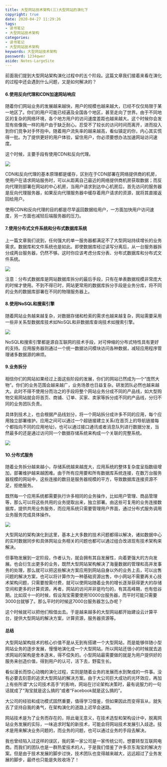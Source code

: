 ```yaml
---
title: 大型网站技术架构(三)大型网站的演化下
copyright: true
date: 2020-04-27 11:29:26
tags: 
- 读书笔记
- 大型网站技术架构
categories: 
- 读书笔记
- 大型网站技术架构
keywords: 大型网站技术架构
password: 1234qwer
aside: Notes-LargeSite
---
```


前面我们提到大型网站架构演化过程中的五个阶段。这篇文章我们接着来看在演化的过程中还会遇到什么问题，又是如何解决的？

#### 6.**使用反向代理和CDN加速网站响应**

随着你们网站业务的发展越来越快，用户的规模也越来越大，已经不仅仅局限于某一地区了。你们的用户可能已经遍及全国各个地区，甚至走向了世界。由于不同地区的复杂的网络环境，各个地方用户的访问速度差距也越来越大。这个时候你会发现有些像我一样的用户由于缺乏耐心。忍受不了较长的访问时间而离开，进而投入到你们竞争对手怀抱中。随着用户流失率的越来越高，看似镇定的你，内心其实慌得一批。为了提供更好的用户体验，留住用户，你必须要想办法加速网站访问速度。

这个时候，主要手段有使用CDN和反向代理。

![](https://hunter-image.oss-cn-beijing.aliyuncs.com/%E8%AF%BB%E4%B9%A6%E7%AC%94%E8%AE%B0/%E5%A4%A7%E5%9E%8B%E7%BD%91%E7%AB%99%E7%B3%BB%E7%BB%9F%E6%9E%B6%E6%9E%84/%E6%BC%94%E5%8C%96/%E5%A4%A7%E5%9E%8B%E7%BD%91%E7%AB%99%E6%8A%80%E6%9C%AF%E6%9E%B6%E6%9E%846.png)

CDN和反向代理的基本原理都是缓存，区别在于CDN部署在网络提供商的机房，使用户在请求网站服务时，可以从距离自己最近的网络提供商机房获取数据；而反向代理则部署在网站的中心机房，当用户请求到达中心机房后，首先访问的服务器是反向代理服务器，如果反向代理服务器中缓存着用户请求的资源，就将其直接返回给用户。

使用CDN和反向代理的目的都是尽早返回数据给用户，一方面加快用户访问速度，另一方面也减轻后端服务器的压力。

#### 7.**使用分布式文件系统和分布式数据库系统**

上一篇文章我们说到，任何强大的单一服务器都满足不了大型网站持续增长的业务需求。数据库和文件系统也是如此。即使数据库经过读写分离后，从一台服务器拆分成两台服务器，仍然不够。这时你应该考虑分库分表、分布式数据库和分布式文件系统。

![](https://hunter-image.oss-cn-beijing.aliyuncs.com/%E8%AF%BB%E4%B9%A6%E7%AC%94%E8%AE%B0/%E5%A4%A7%E5%9E%8B%E7%BD%91%E7%AB%99%E7%B3%BB%E7%BB%9F%E6%9E%B6%E6%9E%84/%E6%BC%94%E5%8C%96/%E5%A4%A7%E5%9E%8B%E7%BD%91%E7%AB%99%E6%8A%80%E6%9C%AF%E6%9E%B6%E6%9E%847.png)

注意：分布式数据库是网站数据库拆分的最后手段，只有在单表数据规模非常庞大的时候才使用。不到不得已时，网站更常用的数据库拆分手段是业务分库，将不同的业务的数据库部署在不同的物理服务器上。

#### 8.**使用NoSQL和搜索引擎**

随着网站业务越来越复杂，对数据存储和检索的需求也越来越复杂，网站需要采用一些非关系型数据库技术如NoSQL和非数据库查询技术如搜索引擎。

![](https://hunter-image.oss-cn-beijing.aliyuncs.com/%E8%AF%BB%E4%B9%A6%E7%AC%94%E8%AE%B0/%E5%A4%A7%E5%9E%8B%E7%BD%91%E7%AB%99%E7%B3%BB%E7%BB%9F%E6%9E%B6%E6%9E%84/%E6%BC%94%E5%8C%96/%E5%A4%A7%E5%9E%8B%E7%BD%91%E7%AB%99%E6%8A%80%E6%9C%AF%E6%9E%B6%E6%9E%848.png)

NoSQL和搜索引擎都是源自互联网的技术手段，对可伸缩的分布式特性具有更好的支持。应用服务器则通过一个统一数据访问模块访问各种数据，减轻应用程序管理诸多数据源的麻烦。

#### 9.**业务拆分**

相信你们的网站如果经过上面这些阶段的发展，你们的网站已然成为一个“庞然大物”。你们的业务范围会越来越广，业务场景也日益复杂。研发团队必然也越来越大。此时不得不使用分而治之的手段将整个网站业务分成不同的产品线，如大型购物交易网站就会将首页、商铺、订单、买家、卖家等拆分成不同的产品线，分归不同的业务团队负责。

具体到技术上，也会根据产品线划分，将一个网站拆分成许多不同的应用，每个应用独立部署维护。应用之间可以通过一个超链接建立关系(在首页上的导航链接每个都指向不同的应用地址)，也可以通过接口通讯或者消息队列进行数据分发，当然最多的还是通过访问同一个数据存储系统来构成一个关联的完整系统。

![](https://hunter-image.oss-cn-beijing.aliyuncs.com/%E8%AF%BB%E4%B9%A6%E7%AC%94%E8%AE%B0/%E5%A4%A7%E5%9E%8B%E7%BD%91%E7%AB%99%E7%B3%BB%E7%BB%9F%E6%9E%B6%E6%9E%84/%E6%BC%94%E5%8C%96/%E5%A4%A7%E5%9E%8B%E7%BD%91%E7%AB%99%E6%8A%80%E6%9C%AF%E6%9E%B6%E6%9E%849.png)

#### 10.**分布式服务**

随着业务拆分越来越小，存储系统越来越庞大，应用系统的整体复杂度呈指数级增加，部署维护越来越困难。由于所有应用要和所有数据库系统连接，在数万台服务器规模的网站中，这些连接的数目是服务器规模的平方，导致数据库连接资源不足，拒绝服务。

既然每一个应用系统都需要执行许多相同的业务操作，比如用户管理、商品管理等，那么可以将这些共用的业务提取出来，独立部署。由这些可复用的业务连接数据库，提供共用业务服务，而应用系统只需要管理用户界面，通过分布式服务调用业务服务完成具体操作。

![](https://hunter-image.oss-cn-beijing.aliyuncs.com/%E8%AF%BB%E4%B9%A6%E7%AC%94%E8%AE%B0/%E5%A4%A7%E5%9E%8B%E7%BD%91%E7%AB%99%E7%B3%BB%E7%BB%9F%E6%9E%B6%E6%9E%84/%E6%BC%94%E5%8C%96/%E5%A4%A7%E5%9E%8B%E7%BD%91%E7%AB%99%E6%8A%80%E6%9C%AF%E6%9E%B6%E6%9E%8410.png)

大型网站的架构演化到这里，基本上大多数的技术问题都得以解决，诸如数据中心的实时数据同步和具体网站业务相关的问题也都可以通过组合改进现有技术架构来解决。

但事物发展到一定阶段，作者认为，就会拥有其自发展性，向着更强大的方向发展。也会衍生出更多的业务，既然大型网站架构解决了海量数据的管理和高并发事务的处理，那么就可以把这些解决方案应用到网站自身以外的业务上去，可以出售问题的解决方案，也可以将计算作为一种基础资源出售，中小网站不需要再关心技术架构问题，只需要按需付费，就可以使网站随着业务的增长逐渐获得更大的存储空间和更多的计算资源。再者，网站的访问并非是均匀的，有其高峰期，也有低谷期。比如双十一的时候，假设淘宝需要使用10000台服务器，而平时可能只需要3000台就够了。那么平时的时候这7000台服务器怎么办呢？

这个时候就可以把他们租借出去。于是越来越多的大型网站都开始建设云计算平台，提供大型网站的解决方案，计算资源，服务器资源等。

#### 总结

大型网站架构技术的核心价值不是从无到有搭建一个大型网站，而是能够伴随小型网站业务的逐步发展，慢慢地演化成一个大型网站。所以网站还很小的时候就去追求网站的架构是舍本逐末，得不偿失的。小型网站最需要做的就是为用户提供好的服务来创造价值，得到用户的认可，活下去，野蛮生长。

看似漫长而惊心动魄的演化过程，实则是随着业务的发展而水到聚成的一件事。没有必要去刻意的追求大型网站的解决方案。由于大公司巨大成功的光环效应，再加上有些所谓“大公司技术高手”的影响，网站在讨论架构决策时，最有说服力的一句话就成了“淘宝就是这么搞的”或者“Facebook就是这么搞的”。

大公司的经验和成功模式固然重要，值得学习借鉴，但如果因此而变得盲从，就失去了坚持自我的勇气，在架构演化的道路上迟早会迷路。

网站技术是为了业务而存在的，除此毫无意义，在技术选型和架构设计中，脱离网站业务发展的实际，一味追求时髦的新技术，可能会将网站技术发展引入歧途。技术是用来解决业务问题的，而业务的问题，也可以通过业务的手段去解决。

我也曾经陷入过这样的误区，我的第一家公司是一家传统公司，想要转型互联网电商。而我们的团队也是一群热爱技术的人，于是我们借鉴了许多京东淘宝的解决方案。但是由于技术发展的脚步过快，技术团队也变得越来越大，远远超过了业务发展的脚步，最终也只能是失败收场了！



